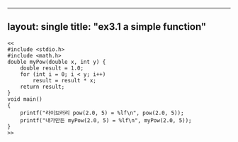 ----
layout: single
title: "ex3.1 a simple function"
----
```<C++>
<<
#include <stdio.h>
#include <math.h>
double myPow(double x, int y) {
	double result = 1.0;
	for (int i = 0; i < y; i++)
		result = result * x;
	return result;
}
void main()
{
	printf("라이브러리 pow(2.0, 5) = %lf\n", pow(2.0, 5));
	printf("내가만든 myPow(2.0, 5) = %lf\n", myPow(2.0, 5));
}
>>
```
